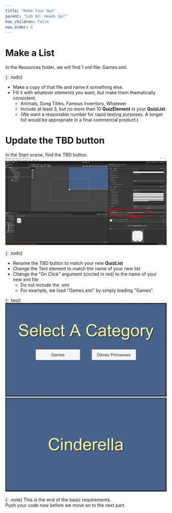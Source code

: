 ```yaml
---
title: "Make Your Own"
parent: "Lab 02: Heads Up!"
has_children: false
nav_order: 6
---
```


# Make a List
In the Resources folder, we will find 1 xml file: Games.xml.

{: .todo}
* Make a copy of that file and name it something else.
* Fill it with whatever elements you want, but make them thematically consistent.
    * Animals, Song Titles, Famous Inventors, Whatever
    * Include at least 3, but no more than 10 **QuizElement** in your **QuizList**.
    * (We want a reasonable number for rapid testing purposes. A longer list would be appropriate in a final commercial product.)

# Update the TBD button
In the Start scene, find the TBD button.
![TBD Button](images/lab02/TBD.jpg "TBD Button")

{: .todo}
* Rename the TBD button to match your new **QuizList**
* Change the Text element to match the name of your new list
* Change the "On Click" argument (circled in red) to the name of your new xml file
    * Do not include the .xml
    * For example, we load "Games.xml" by simply loading "Games".

{: .test}
![Princesses](images/lab02/princess.jpg "Princesses")
\
![Cinderella](images/lab02/princess02.jpg "Cinderella")

{: .note}
This is the end of the basic requirements.\
Push your code now before we move on to the next part.

